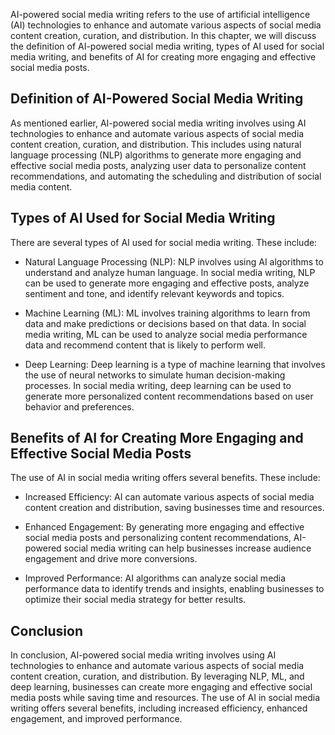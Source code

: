 

AI-powered social media writing refers to the use of artificial intelligence (AI) technologies to enhance and automate various aspects of social media content creation, curation, and distribution. In this chapter, we will discuss the definition of AI-powered social media writing, types of AI used for social media writing, and benefits of AI for creating more engaging and effective social media posts.

Definition of AI-Powered Social Media Writing
---------------------------------------------

As mentioned earlier, AI-powered social media writing involves using AI technologies to enhance and automate various aspects of social media content creation, curation, and distribution. This includes using natural language processing (NLP) algorithms to generate more engaging and effective social media posts, analyzing user data to personalize content recommendations, and automating the scheduling and distribution of social media content.

Types of AI Used for Social Media Writing
-----------------------------------------

There are several types of AI used for social media writing. These include:

* Natural Language Processing (NLP): NLP involves using AI algorithms to understand and analyze human language. In social media writing, NLP can be used to generate more engaging and effective posts, analyze sentiment and tone, and identify relevant keywords and topics.

* Machine Learning (ML): ML involves training algorithms to learn from data and make predictions or decisions based on that data. In social media writing, ML can be used to analyze social media performance data and recommend content that is likely to perform well.

* Deep Learning: Deep learning is a type of machine learning that involves the use of neural networks to simulate human decision-making processes. In social media writing, deep learning can be used to generate more personalized content recommendations based on user behavior and preferences.

Benefits of AI for Creating More Engaging and Effective Social Media Posts
--------------------------------------------------------------------------

The use of AI in social media writing offers several benefits. These include:

* Increased Efficiency: AI can automate various aspects of social media content creation and distribution, saving businesses time and resources.

* Enhanced Engagement: By generating more engaging and effective social media posts and personalizing content recommendations, AI-powered social media writing can help businesses increase audience engagement and drive more conversions.

* Improved Performance: AI algorithms can analyze social media performance data to identify trends and insights, enabling businesses to optimize their social media strategy for better results.

Conclusion
----------

In conclusion, AI-powered social media writing involves using AI technologies to enhance and automate various aspects of social media content creation, curation, and distribution. By leveraging NLP, ML, and deep learning, businesses can create more engaging and effective social media posts while saving time and resources. The use of AI in social media writing offers several benefits, including increased efficiency, enhanced engagement, and improved performance.
